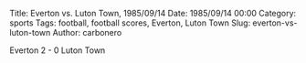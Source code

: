 Title: Everton vs. Luton Town, 1985/09/14
Date: 1985/09/14 00:00
Category: sports
Tags: football, football scores, Everton, Luton Town
Slug: everton-vs-luton-town
Author: carbonero


Everton 2 - 0 Luton Town
